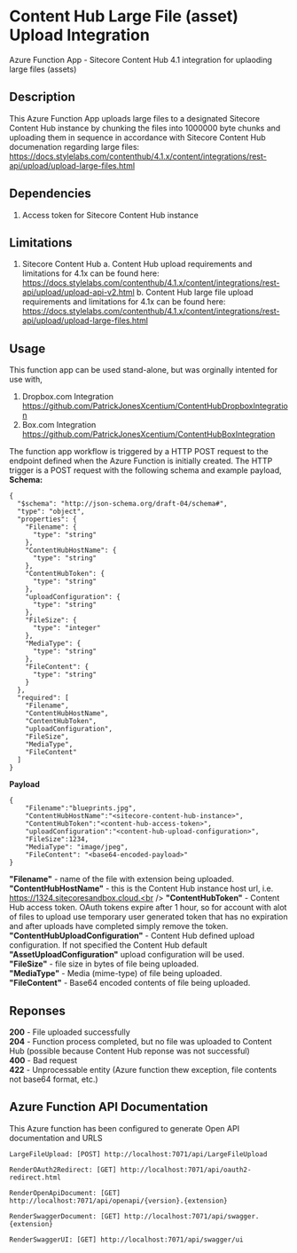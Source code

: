 # Content Hub Large File (asset) Upload Integration
Azure Function App - Sitecore Content Hub 4.1 integration for uplaoding large files (assets)

## Description
This Azure Function App uploads large files to a designated Sitecore Content Hub instance by chunking the files into 1000000 byte chunks and uploading them in sequence in accordance with Sitecore Content Hub documenation regarding large files: https://docs.stylelabs.com/contenthub/4.1.x/content/integrations/rest-api/upload/upload-large-files.html

## Dependencies
1. Access token for Sitecore Content Hub instance

## Limitations
1. Sitecore Content Hub
a. Content Hub upload requirements and limitations for 4.1x can be found here: https://docs.stylelabs.com/contenthub/4.1.x/content/integrations/rest-api/upload/upload-api-v2.html
b. Content Hub large file upload requirements and limitations for 4.1x can be found here: https://docs.stylelabs.com/contenthub/4.1.x/content/integrations/rest-api/upload/upload-large-files.html

## Usage
This function app can be used stand-alone, but was orginally intented for use with,
1. Dropbox.com Integration https://github.com/PatrickJonesXcentium/ContentHubDropboxIntegration
2. Box.com Integration https://github.com/PatrickJonesXcentium/ContentHubBoxIntegration

The function app workflow is triggered by a HTTP POST request to the endpoint defined when the Azure Function is initially created.
The HTTP trigger is a POST request with the following schema and example payload,
**Schema:**
```
{
  "$schema": "http://json-schema.org/draft-04/schema#",
  "type": "object",
  "properties": {
    "Filename": {
      "type": "string"
    },
    "ContentHubHostName": {
      "type": "string"
    },
    "ContentHubToken": {
      "type": "string"
    },
    "uploadConfiguration": {
      "type": "string"
    },
    "FileSize": {
      "type": "integer"
    },
    "MediaType": {
      "type": "string"
    },
    "FileContent": {
      "type": "string"
    }
  },
  "required": [
    "Filename",
    "ContentHubHostName",
    "ContentHubToken",
    "uploadConfiguration",
    "FileSize",
    "MediaType",
    "FileContent"
  ]
}
```

**Payload**
```
{
    "Filename":"blueprints.jpg",
    "ContentHubHostName":"<sitecore-content-hub-instance>",
    "ContentHubToken":"<content-hub-access-token>",
    "uploadConfiguration":"<content-hub-upload-configuration>",
    "FileSize":1234,
    "MediaType": "image/jpeg",
    "FileContent": "<base64-encoded-payload>"
}

```

**"Filename"** - name of the file with extension being uploaded.<br />
**"ContentHubHostName"** - this is the Content Hub instance host url, i.e. https://1324.sitecoresandbox.cloud.<br />
**"ContentHubToken"** - Content Hub access token. OAuth tokens expire after 1 hour, so for account with alot of files to upload use temporary user generated token that has no expiration and after uploads have completed simply remove the token.<br />
**"ContentHubUploadConfiguration"** - Content Hub defined upload configuration. If not specified the Content Hub default **"AssetUploadConfiguration"** upload configuration will be used.<br />
**"FileSize"** - file size in bytes of file being uploaded.<br />
**"MediaType"** - Media (mime-type) of file being uploaded.<br />
**"FileContent"** - Base64 encoded contents of file being uploaded.

## Reponses
**200** - File uploaded successfully<br />
**204** - Function process completed, but no file was uploaded to Content Hub (possible because Content Hub reponse was not successful)<br />
**400** - Bad request<br />
**422** - Unprocessable entity (Azure function thew exception, file contents not base64 format, etc.)

## Azure Function API Documentation
This Azure function has been configured to generate Open API documentation and URLS
```
LargeFileUpload: [POST] http://localhost:7071/api/LargeFileUpload

RenderOAuth2Redirect: [GET] http://localhost:7071/api/oauth2-redirect.html

RenderOpenApiDocument: [GET] http://localhost:7071/api/openapi/{version}.{extension}

RenderSwaggerDocument: [GET] http://localhost:7071/api/swagger.{extension}

RenderSwaggerUI: [GET] http://localhost:7071/api/swagger/ui
```
